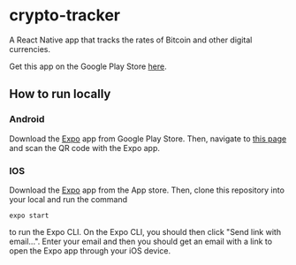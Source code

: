 # crypto-tracker

A React Native app that tracks the rates of Bitcoin and other digital currencies.

Get this app on the Google Play Store [here](https://play.google.com/store/apps/details?id=com.cryptotrackerapp123).

## How to run locally
### Android

Download the [Expo](https://play.google.com/store/apps/details?id=host.exp.exponent&hl=en) app from Google Play Store. Then, navigate to [this page](https://expo.io/@raygod/crypto-tracker) and scan the QR code with the Expo app.

### IOS

Download the [Expo](https://apps.apple.com/app/apple-store/id982107779) app from the App store. Then, clone this repository into your local and run the command 
```
expo start
```
to run the Expo CLI. On the Expo CLI, you should then click "Send link with email...". Enter your email and then you should get an email with a link to open the Expo app through your iOS device.
